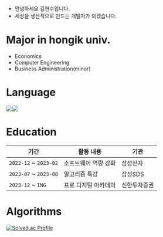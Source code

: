 - 안녕하세요 김현수입니다.   
- 세상을 생산적으로 만드는 개발자가 되겠습니다.

# Major in hongik univ.   
 - Economics   
 - Computer Engineering   
 - Business Administration(minor)   

# Language   
<img src="https://img.shields.io/badge/java-007396?style=flat-square&logo=java&logoColor=white"/><img src="https://img.shields.io/badge/C++-00599C?style=flat-square&logo=C%2B%2B&logoColor=white"/>


# Education
|기간|활동 내용|기관|
|-------|--------------|-----|
|`2022-12` ~ `2023-02`|소프트웨어 역량 강화|삼성전자|
|`2023-07` ~ `2023-08`|알고리즘 특강|삼성SDS|
|`2023-12` ~ `ING`|프로 디지털 아카데미|신한투자증권|

# Algorithms
[![Solved.ac Profile](http://mazassumnida.wtf/api/v2/generate_badge?boj=jkl0124)](https://solved.ac/jkl0124/)
